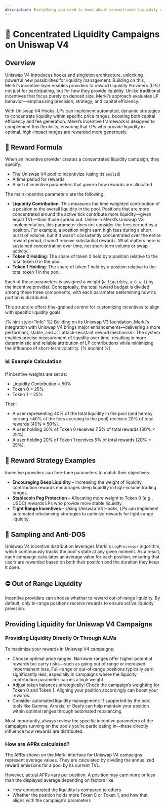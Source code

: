```yaml
---
description: Everything you need to know about concentrated liquidity campaigns on Uniswap V4
---
```


# 🦄 Concentrated Liquidity Campaigns on Uniswap V4

## Overview

Uniswap V4 introduces hooks and singleton architecture, unlocking powerful new possibilities for liquidity management.
Building on this, Merkl’s incentive layer enables providers to reward Liquidity Providers (LPs) not just for participating, but for how they provide liquidity.
Unlike traditional incentives that focus purely on deposit size, Merkl’s approach evaluates LP behavior—emphasizing precision, strategy, and capital efficiency.

With Uniswap V4 Hooks, LPs can implement automated, dynamic strategies to concentrate liquidity within specific price ranges, boosting both capital efficiency and fee generation. Merkl’s incentive framework is designed to complement this flexibility, ensuring that LPs who provide liquidity in optimal, high-impact ranges are rewarded more generously.

## 🔢 Reward Formula

When an incentive provider creates a concentrated liquidity campaign, they specify:

- The Uniswap V4 pool to incentivize (using its `poolId`)
- A time period for rewards
- A set of incentive parameters that govern how rewards are allocated

The main incentive parameters are the following:

- **Liquidity Contribution**: This measures the time weighted contribution of a position to the overall liquidity in the pool.
  Positions that are more concentrated around the active tick contribute more liquidity—given equal TVL—than those spread out. Unlike in Merkl’s Uniswap V3 implementation, this parameter does not consider the fees earned by a position. For example, a position might earn high fees during a short burst of volume, but if it wasn’t consistently concentrated over the entire reward period, it won’t receive substantial rewards. What matters here is sustained concentration over time, not short-term volume or swap activity.
- **Token 0 Holding**: The share of token 0 held by a position relative to the total token 0 in the pool.
- **Token 1 Holding**: The share of token 1 held by a position relative to the total token 1 in the pool.

Each of these parameters is assigned a weight (`w_liquidity`, `w_0`, `w_1`) by the incentive provider. Conceptually, the total reward budget is divided among these three components, with each parameter determining how its portion is distributed.

This structure offers fine-grained control for customizing incentives to align with specific liquidity goals.

{% hint style="info" %}
Building on its Uniswap V3 foundation, Merkl's integration with Uniswap V4 brings major enhancements—delivering a more performant, stable, and JIT attack-resistant reward mechanism. The system enables precise measurement of liquidity over time, resulting in more deterministic and reliable attribution of LP contributions while minimizing the influence of short-term volatility.
{% endhint %}

### 📊 Example Calculation

If incentive weights are set as:

- Liquidity Contribution = 50%
- Token 0 = 25%
- Token 1 = 25%

Then:

- A user representing 40% of the total liquidity in the pool (and hereby earning ~40% of the fees accruing to the pool) receives 20% of total rewards (40% × 50%).
- A user holding 30% of Token 0 receives 7.5% of total rewards (30% × 25%).
- A user holding 20% of Token 1 receives 5% of total rewards (20% × 25%).

## 🎯 Reward Strategy Examples

Incentive providers can fine-tune parameters to match their objectives:

- **Encouraging Deep Liquidity** – Increasing the weight of liquidity contribution rewards encourages deep liquidity in high-volume trading ranges.
- **Stablecoin Peg Protection** – Allocating more weight to Token 0 (e.g., USDC) rewards LPs who provide more stable liquidity.
- **Tight Range Incentives** – Using Uniswap V4 Hooks, LPs can implement automated rebalancing strategies to optimize rewards for tight-range liquidity.

## 🚀 Sampling and Anti-DOS

Uniswap V4 incentive distribution leverages Merkl's `LogProcessor` algorithm, which continuously tracks the pool's state at any given moment. As a result, each campaign calculates an average value for each position, ensuring that users are rewarded based on both their position and the duration they keep it open.

## ⛔ Out of Range Liquidity

Incentive providers can choose whether to reward out-of-range liquidity. By default, only in-range positions receive rewards to ensure active liquidity provision.

## Providing Liquidity for Uniswap V4 Campaigns

### Providing Liquidity Directly Or Through ALMs

To maximize your rewards in Uniswap V4 campaigns:

- Choose optimal price ranges: Narrower ranges offer higher potential rewards but carry risks—such as going out of range or increased impermanent loss. Full-range or out-of-range positions typically earn significantly less, especially in campaigns where the liquidity contribution parameter carries a high weight.
- Adjust token balances strategically: Check the campaign’s weighting for Token 0 and Token 1. Aligning your position accordingly can boost your rewards.
- Consider automated liquidity management: If supported by the pool, tools like Gamma, Arrakis, or Beefy can help maintain your position within optimal ranges through automated rebalancing.

Most importantly, always review the specific incentive parameters of the campaigns running on the pools you’re participating in—these directly influence how rewards are distributed.

### How are APRs calculated?

The APRs shown on the Merkl interface for Uniswap V4 campaigns represent average values. They are calculated by dividing the annualized reward emissions for a pool by its current TVL.

However, actual APRs vary per position. A position may earn more or less than the displayed average depending on factors like:

- How concentrated the liquidity is compared to others
- Whether the position holds more Token 0 or Token 1, and how that aligns with the campaign’s parameters
